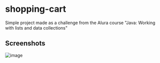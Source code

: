 # shopping-cart
Simple project made as a challenge from the Alura course "Java: Working with lists and data collections"


## Screenshots
![image](https://github.com/tavinhossaur/shopping-cart/assets/64261696/a831fa54-e868-4e9e-8960-1e67797a5fd6)
